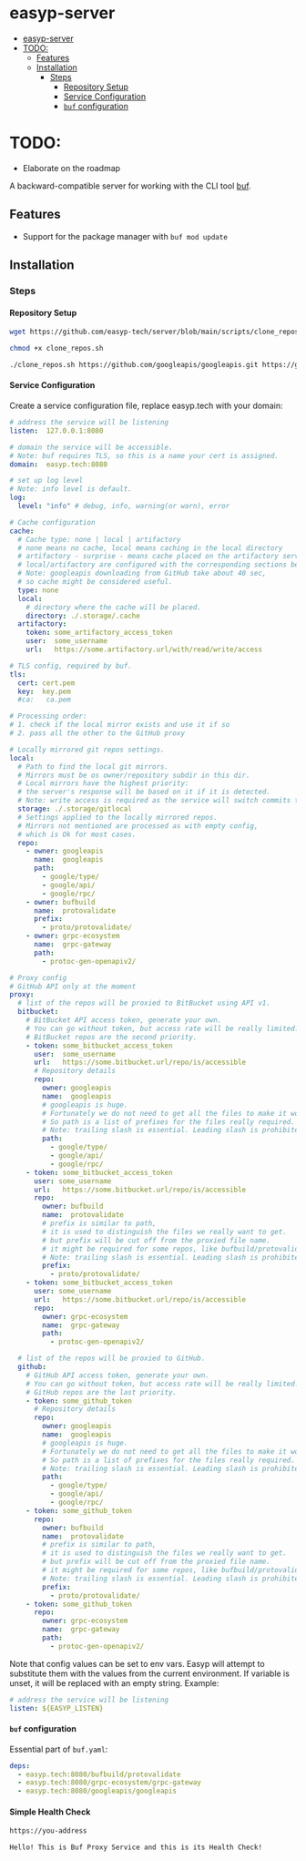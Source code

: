 # easyp-server

<!-- TOC -->
* [easyp-server](#easyp-server)
* [TODO:](#todo)
  * [Features](#features)
  * [Installation](#installation)
    * [Steps](#steps)
      * [Repository Setup](#repository-setup)
      * [Service Configuration](#service-configuration)
      * [`buf` configuration](#buf-configuration-)
<!-- TOC -->

# TODO:

* Elaborate on the roadmap

A backward-compatible server for working with the CLI tool [buf](https://github.com/bufbuild/buf).

## Features

* Support for the package manager with `buf mod update`

## Installation

### Steps

#### Repository Setup

```bash
wget https://github.com/easyp-tech/server/blob/main/scripts/clone_repos.sh -O clone_repos.sh

chmod +x clone_repos.sh

./clone_repos.sh https://github.com/googleapis/googleapis.git https://github.com/bufbuild/protovalidate.git
```

#### Service Configuration

Create a service configuration file, replace easyp.tech with your domain:

```yaml
# address the service will be listening
listen:  127.0.0.1:8080

# domain the service will be accessible.
# Note: buf requires TLS, so this is a name your cert is assigned.
domain:  easyp.tech:8080

# set up log level
# Note: info level is default.
log:
  level: "info" # debug, info, warning(or warn), error

# Cache configuration
cache:
  # Cache type: none | local | artifactory
  # none means no cache, local means caching in the local directory
  # artifactory - surprise - means cache placed on the artifactory server
  # local/artifactory are configured with the corresponding sections below
  # Note: googleapis downloading from GitHub take about 40 sec,
  # so cache might be considered useful.
  type: none
  local:
    # directory where the cache will be placed.
    directory: ./.storage/.cache
  artifactory:
    token: some_artifactory_access_token
    user:  some_username
    url:   https://some.artifactory.url/with/read/write/access

# TLS config, required by buf.
tls:
  cert: cert.pem
  key:  key.pem
  #ca:   ca.pem

# Processing order:
# 1. check if the local mirror exists and use it if so
# 2. pass all the other to the GitHub proxy

# Locally mirrored git repos settings.
local:
  # Path to find the local git mirrors.
  # Mirrors must be os owner/repository subdir in this dir.
  # Local mirrors have the highest priority:
  # the server's response will be based on it if it is detected.  
  # Note: write access is required as the service will switch commits then needed.
  storage: ./.storage/gitlocal
  # Settings applied to the locally mirrored repos.
  # Mirrors not mentioned are processed as with empty config,
  # which is Ok for most cases.
  repo:
    - owner: googleapis
      name:  googleapis
      path:
        - google/type/
        - google/api/
        - google/rpc/
    - owner: bufbuild
      name:  protovalidate
      prefix:
        - proto/protovalidate/
    - owner: grpc-ecosystem
      name:  grpc-gateway
      path:
        - protoc-gen-openapiv2/

# Proxy config
# GitHub API only at the moment
proxy:
  # list of the repos will be proxied to BitBucket using API v1.
  bitbucket:
    # BitBucket API access token, generate your own.
    # You can go without token, but access rate will be really limited.
    # BitBucket repos are the second priority.
    - token: some_bitbucket_access_token
      user:  some_username
      url:   https://some.bitbucket.url/repo/is/accessible
      # Repository details
      repo:
        owner: googleapis
        name:  googleapis
        # googleapis is huge.
        # Fortunately we do not need to get all the files to make it works.
        # So path is a list of prefixes for the files really required.
        # Note: trailing slash is essential. Leading slash is prohibited.
        path:
          - google/type/
          - google/api/
          - google/rpc/
    - token: some_bitbucket_access_token
      user: some_username
      url:   https://some.bitbucket.url/repo/is/accessible
      repo:
        owner: bufbuild
        name:  protovalidate
        # prefix is similar to path,
        # it is used to distinguish the files we really want to get.
        # but prefix will be cut off from the proxied file name.
        # it might be required for some repos, like bufbuild/protovalidate
        # Note: trailing slash is essential. Leading slash is prohibited.
        prefix:
          - proto/protovalidate/
    - token: some_bitbucket_access_token
      user: some_username
      url:   https://some.bitbucket.url/repo/is/accessible
      repo:
        owner: grpc-ecosystem
        name:  grpc-gateway
        path:
          - protoc-gen-openapiv2/

  # list of the repos will be proxied to GitHub.
  github:
    # GitHub API access token, generate your own.
    # You can go without token, but access rate will be really limited.
    # GitHub repos are the last priority.
    - token: some_github_token 
      # Repository details
      repo:
        owner: googleapis
        name:  googleapis
        # googleapis is huge.
        # Fortunately we do not need to get all the files to make it works.
        # So path is a list of prefixes for the files really required.
        # Note: trailing slash is essential. Leading slash is prohibited.
        path:
          - google/type/
          - google/api/
          - google/rpc/
    - token: some_github_token
      repo:
        owner: bufbuild
        name:  protovalidate
        # prefix is similar to path,
        # it is used to distinguish the files we really want to get.
        # but prefix will be cut off from the proxied file name.
        # it might be required for some repos, like bufbuild/protovalidate
        # Note: trailing slash is essential. Leading slash is prohibited.
        prefix:
          - proto/protovalidate/
    - token: some_github_token
      repo:
        owner: grpc-ecosystem
        name:  grpc-gateway
        path:
          - protoc-gen-openapiv2/
```

Note that config values can be set to env vars. Easyp will attempt to substitute them with the values from the current environment. If variable is unset, it will be replaced with an empty string. Example:

```yaml
# address the service will be listening
listen: ${EASYP_LISTEN}
```

#### `buf` configuration 

Essential part of `buf.yaml`:

```yaml
deps:
  - easyp.tech:8080/bufbuild/protovalidate
  - easyp.tech:8080/grpc-ecosystem/grpc-gateway
  - easyp.tech:8080/googleapis/googleapis
```

#### Simple Health Check

```bash
https://you-address

Hello! This is Buf Proxy Service and this is its Health Check!
```